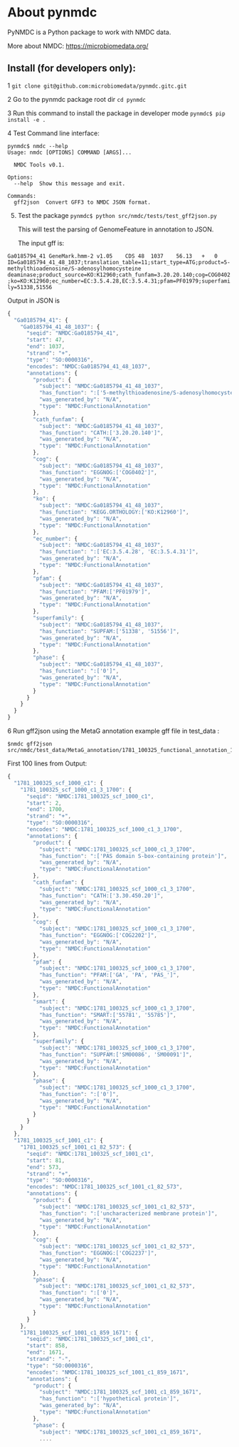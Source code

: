 # About pynmdc

PyNMDC is a Python package to work with NMDC data.

More about NMDC: https://microbiomedata.org/

## Install (for developers only):
1 `git clone git@github.com:microbiomedata/pynmdc.gitc.git`

2 Go to the pynmdc package root dir
  `cd pynmdc`

3 Run this command to install the package in developer mode
  `pynmdc$ pip install -e .`

4 Test Command line interface:
```
pynmdc$ nmdc --help
Usage: nmdc [OPTIONS] COMMAND [ARGS]...

  NMDC Tools v0.1.

Options:
  --help  Show this message and exit.

Commands:
  gff2json  Convert GFF3 to NMDC JSON format.
```

5. Test the package
   `pynmdc$ python src/nmdc/tests/test_gff2json.py `

   This will test the parsing of GenomeFeature in annotation to JSON.

   The input gff is:
   
```Ga0185794_41	GeneMark.hmm-2 v1.05	CDS	48	1037	56.13	+	0	ID=Ga0185794_41_48_1037;translation_table=11;start_type=ATG;product=5-methylthioadenosine/S-adenosylhomocysteine deaminase;product_source=KO:K12960;cath_funfam=3.20.20.140;cog=COG0402;ko=KO:K12960;ec_number=EC:3.5.4.28,EC:3.5.4.31;pfam=PF01979;superfamily=51338,51556```

   Output in JSON is
   
```javascript
{
  "Ga0185794_41": {
    "Ga0185794_41_48_1037": {
      "seqid": "NMDC:Ga0185794_41",
      "start": 47,
      "end": 1037,
      "strand": "+",
      "type": "SO:0000316",
      "encodes": "NMDC:Ga0185794_41_48_1037",
      "annotations": {
        "product": {
          "subject": "NMDC:Ga0185794_41_48_1037",
          "has_function": ":['5-methylthioadenosine/S-adenosylhomocysteine deaminase']",
          "was_generated_by": "N/A",
          "type": "NMDC:FunctionalAnnotation"
        },
        "cath_funfam": {
          "subject": "NMDC:Ga0185794_41_48_1037",
          "has_function": "CATH:['3.20.20.140']",
          "was_generated_by": "N/A",
          "type": "NMDC:FunctionalAnnotation"
        },
        "cog": {
          "subject": "NMDC:Ga0185794_41_48_1037",
          "has_function": "EGGNOG:['COG0402']",
          "was_generated_by": "N/A",
          "type": "NMDC:FunctionalAnnotation"
        },
        "ko": {
          "subject": "NMDC:Ga0185794_41_48_1037",
          "has_function": "KEGG.ORTHOLOGY:['KO:K12960']",
          "was_generated_by": "N/A",
          "type": "NMDC:FunctionalAnnotation"
        },
        "ec_number": {
          "subject": "NMDC:Ga0185794_41_48_1037",
          "has_function": ":['EC:3.5.4.28', 'EC:3.5.4.31']",
          "was_generated_by": "N/A",
          "type": "NMDC:FunctionalAnnotation"
        },
        "pfam": {
          "subject": "NMDC:Ga0185794_41_48_1037",
          "has_function": "PFAM:['PF01979']",
          "was_generated_by": "N/A",
          "type": "NMDC:FunctionalAnnotation"
        },
        "superfamily": {
          "subject": "NMDC:Ga0185794_41_48_1037",
          "has_function": "SUPFAM:['51338', '51556']",
          "was_generated_by": "N/A",
          "type": "NMDC:FunctionalAnnotation"
        },
        "phase": {
          "subject": "NMDC:Ga0185794_41_48_1037",
          "has_function": ":['0']",
          "was_generated_by": "N/A",
          "type": "NMDC:FunctionalAnnotation"
        }
      }
    }
  }
}

```


6 Run gff2json using the MetaG annotation example gff file in test_data :

```
$nmdc gff2json src/nmdc/test_data/MetaG_annotation/1781_100325_functional_annotation_1000.gff 
```

First 100 lines from Output:

```javascript
{
  "1781_100325_scf_1000_c1": {
    "1781_100325_scf_1000_c1_3_1700": {
      "seqid": "NMDC:1781_100325_scf_1000_c1",
      "start": 2,
      "end": 1700,
      "strand": "+",
      "type": "SO:0000316",
      "encodes": "NMDC:1781_100325_scf_1000_c1_3_1700",
      "annotations": {
        "product": {
          "subject": "NMDC:1781_100325_scf_1000_c1_3_1700",
          "has_function": ":['PAS domain S-box-containing protein']",
          "was_generated_by": "N/A",
          "type": "NMDC:FunctionalAnnotation"
        },
        "cath_funfam": {
          "subject": "NMDC:1781_100325_scf_1000_c1_3_1700",
          "has_function": "CATH:['3.30.450.20']",
          "was_generated_by": "N/A",
          "type": "NMDC:FunctionalAnnotation"
        },
        "cog": {
          "subject": "NMDC:1781_100325_scf_1000_c1_3_1700",
          "has_function": "EGGNOG:['COG2202']",
          "was_generated_by": "N/A",
          "type": "NMDC:FunctionalAnnotation"
        },
        "pfam": {
          "subject": "NMDC:1781_100325_scf_1000_c1_3_1700",
          "has_function": "PFAM:['GA', 'PA', 'PAS_']",
          "was_generated_by": "N/A",
          "type": "NMDC:FunctionalAnnotation"
        },
        "smart": {
          "subject": "NMDC:1781_100325_scf_1000_c1_3_1700",
          "has_function": "SMART:['55781', '55785']",
          "was_generated_by": "N/A",
          "type": "NMDC:FunctionalAnnotation"
        },
        "superfamily": {
          "subject": "NMDC:1781_100325_scf_1000_c1_3_1700",
          "has_function": "SUPFAM:['SM00086', 'SM00091']",
          "was_generated_by": "N/A",
          "type": "NMDC:FunctionalAnnotation"
        },
        "phase": {
          "subject": "NMDC:1781_100325_scf_1000_c1_3_1700",
          "has_function": ":['0']",
          "was_generated_by": "N/A",
          "type": "NMDC:FunctionalAnnotation"
        }
      }
    }
  },
  "1781_100325_scf_1001_c1": {
    "1781_100325_scf_1001_c1_82_573": {
      "seqid": "NMDC:1781_100325_scf_1001_c1",
      "start": 81,
      "end": 573,
      "strand": "+",
      "type": "SO:0000316",
      "encodes": "NMDC:1781_100325_scf_1001_c1_82_573",
      "annotations": {
        "product": {
          "subject": "NMDC:1781_100325_scf_1001_c1_82_573",
          "has_function": ":['uncharacterized membrane protein']",
          "was_generated_by": "N/A",
          "type": "NMDC:FunctionalAnnotation"
        },
        "cog": {
          "subject": "NMDC:1781_100325_scf_1001_c1_82_573",
          "has_function": "EGGNOG:['COG2237']",
          "was_generated_by": "N/A",
          "type": "NMDC:FunctionalAnnotation"
        },
        "phase": {
          "subject": "NMDC:1781_100325_scf_1001_c1_82_573",
          "has_function": ":['0']",
          "was_generated_by": "N/A",
          "type": "NMDC:FunctionalAnnotation"
        }
      }
    },
    "1781_100325_scf_1001_c1_859_1671": {
      "seqid": "NMDC:1781_100325_scf_1001_c1",
      "start": 858,
      "end": 1671,
      "strand": "-",
      "type": "SO:0000316",
      "encodes": "NMDC:1781_100325_scf_1001_c1_859_1671",
      "annotations": {
        "product": {
          "subject": "NMDC:1781_100325_scf_1001_c1_859_1671",
          "has_function": ":['hypothetical protein']",
          "was_generated_by": "N/A",
          "type": "NMDC:FunctionalAnnotation"
        },
        "phase": {
          "subject": "NMDC:1781_100325_scf_1001_c1_859_1671",
          ....

```